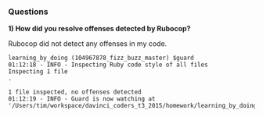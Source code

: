 ### Questions

**1) How did you resolve offenses detected by Rubocop?**

Rubocop did not detect any offenses in my code.

```
learning_by_doing (104967878_fizz_buzz_master) $guard
01:12:18 - INFO - Inspecting Ruby code style of all files
Inspecting 1 file
.

1 file inspected, no offenses detected
01:12:19 - INFO - Guard is now watching at '/Users/tim/workspace/davinci_coders_t3_2015/homework/learning_by_doing'
```
